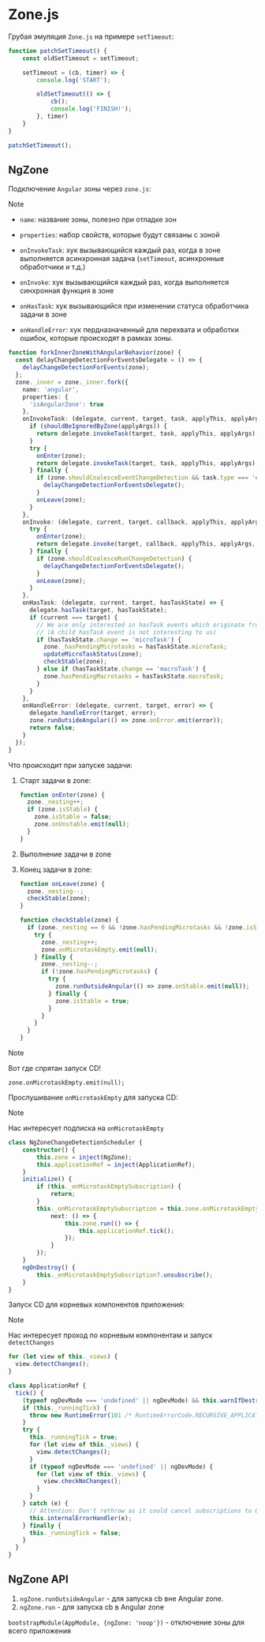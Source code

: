 # Zone.js

Грубая эмуляция `Zone.js` на примере `setTimeout`:

```js
function patchSetTimeout() {
    const oldSetTimeout = setTimeout;

    setTimeout = (cb, timer) => {
        console.log('START');

        oldSetTimeout(() => {
            cb();
            console.log('FINISH!');
        }, timer)
    }
}

patchSetTimeout();
```

## NgZone

Подключение `Angular` зоны через `zone.js`:

> [!NOTE]
>
> - `name`: название зоны, полезно при отладке зон
>
> - `properties`: набор свойств, которые будут связаны с зоной
>
> - `onInvokeTask`: хук вызывающийся каждый раз, когда в зоне выполняется асинхронная задача (`setTimeout`, асинхронные обработчики и т.д.)
>
> - `onInvoke`: хук вызывающийся каждый раз, когда выполняется синхронная функция в зоне
>
> - `onHasTask`: хук вызывающийся при изменении статуса обработчика задачи в зоне
>
> - `onHandleError`: хук пердназначенный для перехвата и обработки ошибок, которые происходят в рамках зоны.

```ts
function forkInnerZoneWithAngularBehavior(zone) {
  const delayChangeDetectionForEventsDelegate = () => {
    delayChangeDetectionForEvents(zone);
  };
  zone._inner = zone._inner.fork({
    name: 'angular',
    properties: {
      'isAngularZone': true
    },
    onInvokeTask: (delegate, current, target, task, applyThis, applyArgs) => {
      if (shouldBeIgnoredByZone(applyArgs)) {
        return delegate.invokeTask(target, task, applyThis, applyArgs);
      }
      try {
        onEnter(zone);
        return delegate.invokeTask(target, task, applyThis, applyArgs);
      } finally {
        if (zone.shouldCoalesceEventChangeDetection && task.type === 'eventTask' || zone.shouldCoalesceRunChangeDetection) {
          delayChangeDetectionForEventsDelegate();
        }
        onLeave(zone);
      }
    },
    onInvoke: (delegate, current, target, callback, applyThis, applyArgs, source) => {
      try {
        onEnter(zone);
        return delegate.invoke(target, callback, applyThis, applyArgs, source);
      } finally {
        if (zone.shouldCoalesceRunChangeDetection) {
          delayChangeDetectionForEventsDelegate();
        }
        onLeave(zone);
      }
    },
    onHasTask: (delegate, current, target, hasTaskState) => {
      delegate.hasTask(target, hasTaskState);
      if (current === target) {
        // We are only interested in hasTask events which originate from our zone
        // (A child hasTask event is not interesting to us)
        if (hasTaskState.change == 'microTask') {
          zone._hasPendingMicrotasks = hasTaskState.microTask;
          updateMicroTaskStatus(zone);
          checkStable(zone);
        } else if (hasTaskState.change == 'macroTask') {
          zone.hasPendingMacrotasks = hasTaskState.macroTask;
        }
      }
    },
    onHandleError: (delegate, current, target, error) => {
      delegate.handleError(target, error);
      zone.runOutsideAngular(() => zone.onError.emit(error));
      return false;
    }
  });
}
```

Что происходит при запуске задачи:

1. Старт задачи в zone:

    ```ts
    function onEnter(zone) {
      zone._nesting++;
      if (zone.isStable) {
        zone.isStable = false;
        zone.onUnstable.emit(null);
      }
    }
    ```

2. Выполнение задачи в zone

3. Конец задачи в zone:

    ```ts
    function onLeave(zone) {
      zone._nesting--;
      checkStable(zone);
    }

    function checkStable(zone) {
      if (zone._nesting == 0 && !zone.hasPendingMicrotasks && !zone.isStable) {
        try {
          zone._nesting++;
          zone.onMicrotaskEmpty.emit(null);
        } finally {
          zone._nesting--;
          if (!zone.hasPendingMicrotasks) {
            try {
              zone.runOutsideAngular(() => zone.onStable.emit(null));
            } finally {
              zone.isStable = true;
            }
          }
        }
      }
    }
    ```

> [!NOTE]
>
> Вот где спрятан запуск CD!
>
> `zone.onMicrotaskEmpty.emit(null);`

Прослушивание `onMicrotaskEmpty` для запуска CD:

> [!NOTE]
>
> Нас интересует подписка на `onMicrotaskEmpty`

```ts
class NgZoneChangeDetectionScheduler {
    constructor() {
        this.zone = inject(NgZone);
        this.applicationRef = inject(ApplicationRef);
    }
    initialize() {
        if (this._onMicrotaskEmptySubscription) {
            return;
        }
        this._onMicrotaskEmptySubscription = this.zone.onMicrotaskEmpty.subscribe({
            next: () => {
                this.zone.run(() => {
                    this.applicationRef.tick();
                });
            }
        });
    }
    ngOnDestroy() {
        this._onMicrotaskEmptySubscription?.unsubscribe();
    }
}
```

Запуск CD для корневых компонентов приложения:

> [!NOTE]
>
> Нас интересует проход по корневым компонентам и запуск `detectChanges`
>
> ```ts
> for (let view of this._views) {
>   view.detectChanges();
> }
> ```

```ts
class ApplicationRef {
  tick() {
    (typeof ngDevMode === 'undefined' || ngDevMode) && this.warnIfDestroyed();
    if (this._runningTick) {
      throw new RuntimeError(101 /* RuntimeErrorCode.RECURSIVE_APPLICATION_REF_TICK */, ngDevMode && 'ApplicationRef.tick is called recursively');
    }
    try {
      this._runningTick = true;
      for (let view of this._views) {
        view.detectChanges();
      }
      if (typeof ngDevMode === 'undefined' || ngDevMode) {
        for (let view of this._views) {
          view.checkNoChanges();
        }
      }
    } catch (e) {
      // Attention: Don't rethrow as it could cancel subscriptions to Observables!
      this.internalErrorHandler(e);
    } finally {
      this._runningTick = false;
    }
  }
}
```

## NgZone API

1. `ngZone.runOutsideAngular` - для запуска cb вне Angular zone.
2. `ngZone.run` - для запуска cb в Angular zone

`bootstrapModule(AppModule, {ngZone: 'noop'})` - отключение зоны для всего приложения

